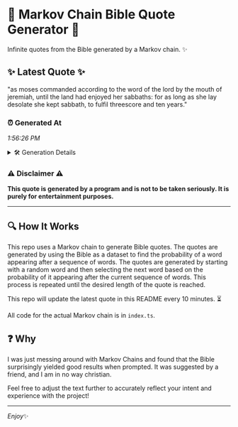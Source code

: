 # 📖 Markov Chain Bible Quote Generator 📖

Infinite quotes from the Bible generated by a Markov chain. ✨

## ✨ Latest Quote ✨
"as moses commanded according to the word of the lord by the mouth of jeremiah, until the land had enjoyed her sabbaths: for as long as she lay desolate she kept sabbath, to fulfil threescore and ten years."

### ⏰ Generated At
*1:56:26 PM*

<details>
    <summary>🛠️ Generation Details</summary>
    <p>
        <strong>🌱 Seed:</strong> as<br>
        <strong>🔄 Iterations:</strong> 37<br>
        <strong>📜 Context History:</strong><br>[ as ]: moses<br>[ as, moses ]: commanded<br>[ as, moses, commanded ]: according<br>[ as, moses, commanded, according ]: to<br>[ as, moses, commanded, according, to ]: the<br>[ as, moses, commanded, according, to, the ]: word<br>[ moses, commanded, according, to, the, word ]: of<br>[ commanded, according, to, the, word, of ]: the<br>[ according, to, the, word, of, the ]: lord<br>[ to, the, word, of, the, lord ]: by<br>[ the, word, of, the, lord, by ]: the<br>[ word, of, the, lord, by, the ]: mouth<br>[ of, the, lord, by, the, mouth ]: of<br>[ the, lord, by, the, mouth, of ]: jeremiah,<br>[ lord, by, the, mouth, of, jeremiah, ]: until<br>[ by, the, mouth, of, jeremiah,, until ]: the<br>[ the, mouth, of, jeremiah,, until, the ]: land<br>[ mouth, of, jeremiah,, until, the, land ]: had<br>[ of, jeremiah,, until, the, land, had ]: enjoyed<br>[ jeremiah,, until, the, land, had, enjoyed ]: her<br>[ until, the, land, had, enjoyed, her ]: sabbaths:<br>[ the, land, had, enjoyed, her, sabbaths: ]: for<br>[ land, had, enjoyed, her, sabbaths:, for ]: as<br>[ had, enjoyed, her, sabbaths:, for, as ]: long<br>[ enjoyed, her, sabbaths:, for, as, long ]: as<br>[ her, sabbaths:, for, as, long, as ]: she<br>[ sabbaths:, for, as, long, as, she ]: lay<br>[ for, as, long, as, she, lay ]: desolate<br>[ as, long, as, she, lay, desolate ]: she<br>[ long, as, she, lay, desolate, she ]: kept<br>[ as, she, lay, desolate, she, kept ]: sabbath,<br>[ she, lay, desolate, she, kept, sabbath, ]: to<br>[ lay, desolate, she, kept, sabbath,, to ]: fulfil<br>[ desolate, she, kept, sabbath,, to, fulfil ]: threescore<br>[ she, kept, sabbath,, to, fulfil, threescore ]: and<br>[ kept, sabbath,, to, fulfil, threescore, and ]: ten<br>[ sabbath,, to, fulfil, threescore, and, ten ]: years.<br>
    </p>
</details>

### ⚠️ Disclaimer ⚠️
**This quote is generated by a program and is not to be taken seriously. It is purely for entertainment purposes.**

---

## 🔍 How It Works

This repo uses a Markov chain to generate Bible quotes. The quotes are generated by using the Bible as a dataset to find the probability of a word appearing after a sequence of words. The quotes are generated by starting with a random word and then selecting the next word based on the probability of it appearing after the current sequence of words. This process is repeated until the desired length of the quote is reached.

This repo will update the latest quote in this README every 10 minutes. ⏳

All code for the actual Markov chain is in `index.ts`.

## ❓ Why

I was just messing around with Markov Chains and found that the Bible surprisingly yielded good results when prompted. 
It was suggested by a friend, and I am in no way christian.

Feel free to adjust the text further to accurately reflect your intent and experience with the project!

---

*Enjoy*✨
